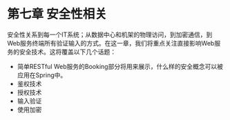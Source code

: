 # 第七章 安全性相关

安全性关系到每一个IT系统；从数据中心和机架的物理访问，到加密通信，到Web服务终端所有验证输入的方式。在这一章，我们将重点关注直接影响Web服务的安全技术。这将覆盖以下几个话题：

* 简单RESTful Web服务的Booking部分将用来展示，什么样的安全概念可以被应用在Spring中。
* 鉴权技术
* 授权技术
* 输入验证
* 使用加密